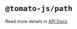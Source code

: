 # `@tomato-js/path`

Read more details in [API Docs](https://tomato-js.github.io/tomato/index.html)

